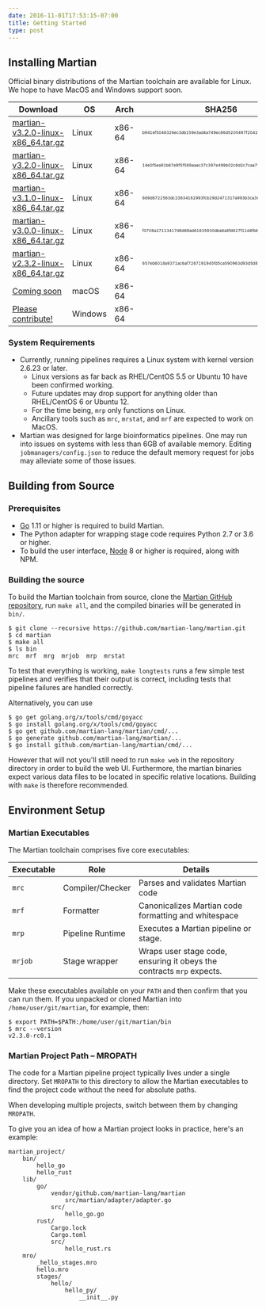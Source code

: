 ```yaml
---
date: 2016-11-01T17:53:15-07:00
title: Getting Started
type: post
---
```


## Installing Martian

Official binary distributions of the Martian toolchain are available for Linux.
We hope to have MacOS and Windows support soon.

|Download|OS|Arch|SHA256|
|---|---|---|---|
|[martian-v3.2.0-linux-x86_64.tar.gz](https://github.com/martian-lang/martian/releases/download/v3.2.0/martian-v3.2.0-linux-x86_64.tar.gz)|Linux|x86-64|<span style="font-size: 8px">b941ef5048326ec3db159e3ad4a749ec86d5205497f20422fcbce206e200f2f1</span>|
|[martian-v3.2.0-linux-x86_64.tar.gz](https://github.com/martian-lang/martian/releases/download/v3.2.0/martian-v3.2.0-linux-x86_64.tar.xz)|Linux|x86-64|<span style="font-size: 8px">14e0f5ea91b67e9f5f589aaac37c397e499b02c6d2c7caa7963123715363b211</span>|
|[martian-v3.1.0-linux-x86_64.tar.gz](https://github.com/martian-lang/martian/releases/download/v3.1.0/martian-v3.1.0-linux-x86_64.tar.gz)|Linux|x86-64|<span style="font-size: 8px">669d6722563dc23834162993fcb29d2471317a993b3ca30782fa879b8a6f94ff</span>|
|[martian-v3.0.0-linux-x86_64.tar.gz](https://github.com/martian-lang/martian/releases/download/v3.0.0/martian-v3.0.0-linux-x86_64.tar.gz)|Linux|x86-64|<span style="font-size: 8px">f0708a27113417d8d69ad61835930dba8a8fd827f11d4fb6ce5c6108e773a57e</span>|
|[martian-v2.3.2-linux-x86_64.tar.gz](https://github.com/martian-lang/martian/releases/download/v2.3.2/martian-v2.3.2-linux-x86_64.tar.gz)|Linux|x86-64|<span style="font-size: 8px">657eb6018a9371ac6af7267191945fd5ca590963d93d5d8096078f37d92b1107</span>|
|[Coming soon](https://github.com/martian-lang/martian/blob/master/.github/CONTRIBUTING.md)|macOS|x86-64|
|[Please contribute!](https://github.com/martian-lang/martian/blob/master/.github/CONTRIBUTING.md)|Windows|x86-64|

### System Requirements
* Currently, running pipelines requires a Linux system with kernel version 2.6.23 or later.
  - Linux versions as far back as RHEL/CentOS 5.5 or Ubuntu 10 have been confirmed working.
  - Future updates may drop support for anything older than RHEL/CentOS 6 or Ubuntu 12.
  - For the time being, `mrp` only functions on Linux.
  - Ancillary tools such as `mrc`, `mrstat`, and `mrf` are expected to work on MacOS.
* Martian was designed for large bioinformatics pipelines.  One may run into issues on systems with less than 6GB of available memory.  Editing `jobmanagers/config.json` to reduce the default memory request for jobs may alleviate some of those issues.


## Building from Source

### Prerequisites
* [Go](https://golang.org) 1.11 or higher is required to build Martian.
* The Python adapter for wrapping stage code requires Python 2.7 or 3.6 or higher.
* To build the user interface, [Node](https://nodejs.org) 8 or higher is required, along with NPM.

### Building the source

To build the Martian toolchain from source, clone the [Martian GitHub repository](https://github.com/martian-lang/martian), run `make all`, and the compiled binaries will be generated in `bin/`.

~~~~
$ git clone --recursive https://github.com/martian-lang/martian.git
$ cd martian
$ make all
$ ls bin
mrc  mrf  mrg  mrjob  mrp  mrstat
~~~~

To test that everything is working, `make longtests` runs a few simple test pipelines
and verifies that their output is correct, including tests that pipeline failures are
handled correctly.

Alternatively, you can use
~~~~
$ go get golang.org/x/tools/cmd/goyacc
$ go install golang.org/x/tools/cmd/goyacc
$ go get github.com/martian-lang/martian/cmd/...
$ go generate github.com/martian-lang/martian/...
$ go install github.com/martian-lang/martian/cmd/...
~~~~
However that will not you'll still need to run `make web` in the repository
directory in order to build the web UI.  Furthermore, the martian binaries
expect various data files to be located in specific relative locations.
Building with `make` is therefore recommended.


## Environment Setup

### Martian Executables

The Martian toolchain comprises five core executables:

|Executable|Role|Details|
|---|---|---|
|`mrc`|Compiler/Checker|Parses and validates Martian code
|`mrf`|Formatter|Canonicalizes Martian code formatting and whitespace
|`mrp`|Pipeline Runtime|Executes a Martian pipeline or stage.
|`mrjob`|Stage wrapper|Wraps user stage code, ensuring it obeys the contracts `mrp` expects.

Make these executables available on your `PATH` and then confirm that you can run them. If you unpacked or cloned Martian into `/home/user/git/martian`, for example, then:

~~~~
$ export PATH=$PATH:/home/user/git/martian/bin
$ mrc --version
v2.3.0-rc0.1
~~~~

### Martian Project Path – MROPATH

The code for a Martian pipeline project typically lives under a single directory. Set `MROPATH` to this directory to allow the Martian executables to find the project code without the need for absolute paths.

When developing multiple projects, switch between them by changing `MROPATH`.

To give you an idea of how a Martian project looks in practice, here's an example:

~~~~
martian_project/
    bin/
        hello_go
        hello_rust
    lib/
        go/
            vendor/github.com/martian-lang/martian
                src/martian/adapter/adapter.go
            src/
                hello_go.go
        rust/
            Cargo.lock
            Cargo.toml
            src/
                hello_rust.rs
    mro/
        _hello_stages.mro
        hello.mro
        stages/
            hello/
                hello_py/
                    __init__.py
~~~~
